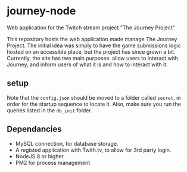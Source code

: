 # journey-node
Web application for the Twitch stream project "The Journey Project"

This repository hosts the web application made manage The Journey Project. The initial idea was simply to have the game submissions logic hosted on an accessible place, but the project has since grown a bit. 
Currently, the site has two main purposes: allow users to interact with Journey, and inform users of what it is and how to interact with it.

## setup
Note that the `config.json` should be moved to a folder called `secret`, in order for the startup sequence to locate it.
Also, make sure you run the queries listed in the `db_init` folder.

## Dependancies
* MySQL connection, for database storage. 
* A registed application with Twith.tv, to allow for 3rd party login.
* NodeJS 8 or higher
* PM2 for process management
